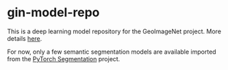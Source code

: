 # gin-model-repo

This is a deep learning model repository for the GeoImageNet project. More details [here](https://github.com/crim-ca/geoimagenet).

For now, only a few semantic segmentation models are available imported from the [PyTorch Segmentation](https://github.com/nyoki-mtl/pytorch-segmentation) project.

